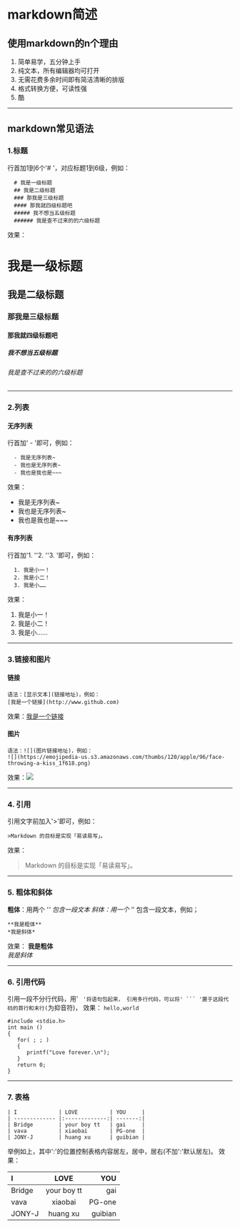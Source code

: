 # markdown简述

## 使用markdown的n个理由

1. 简单易学，五分钟上手
2. 纯文本，所有编辑器均可打开
3. 无需花费多余时间即有简洁清晰的排版
4. 格式转换方便，可读性强
5. 酷
***

## markdown常见语法

### 1.标题
行首加1到6个'# '，对应标题1到6级，例如：
```
  # 我是一级标题
  ## 我是二级标题
  ### 那我是三级标题
  #### 那我就四级标题吧
  ##### 我不想当五级标题
  ###### 我是查不过来的的六级标题
```
效果：
  # 我是一级标题
  ## 我是二级标题
  ### 那我是三级标题
  #### 那我就四级标题吧
  ##### 我不想当五级标题
  ###### 我是查不过来的的六级标题
***

### 2.列表
#### 无序列表
行首加' - '即可，例如：
```
  - 我是无序列表~
  - 我也是无序列表~
  - 我也是我也是~~~
```
效果：
  - 我是无序列表~
  - 我也是无序列表~
  - 我也是我也是~~~
#### 有序列表
行首加'1. ''2. ''3. '即可，例如：
```
  1. 我是小一！
  2. 我是小二！
  3. 我是小……
```
效果：
  1. 我是小一！
  2. 我是小二！
  3. 我是小……
***

### 3.链接和图片
#### 链接
```
语法：[显示文本](链接地址)，例如：
[我是一个链接](http://www.github.com)
```
效果：[我是一个链接](http://www.github.com)

#### 图片
```
语法：![](图片链接地址)，例如：
![](https://emojipedia-us.s3.amazonaws.com/thumbs/120/apple/96/face-throwing-a-kiss_1f618.png)
```
效果：![](https://emojipedia-us.s3.amazonaws.com/thumbs/120/apple/96/face-throwing-a-kiss_1f618.png)
***

### 4. 引用
引用文字前加入'>'即可，例如：
```
>Markdown 的目标是实现「易读易写」。
```
效果：
>Markdown 的目标是实现「易读易写」。
***

### 5. 粗体和斜体
**粗体**：用两个 '*' 包含一段文本
*斜体*：用一个 '*' 包含一段文本，例如；
```
**我是粗体**
*我是斜体*
```
效果：
**我是粗体**  
*我是斜体*
***

### 6. 引用代码
引用一段不分行代码，用' ` '将语句包起来，
引用多行代码，可以将' ``` '置于这段代码的首行和末行(`为抑音符)，
效果：
`hello,world`

```
#include <stdio.h>
int main ()
{
   for( ; ; )
   {
      printf("Love forever.\n");
   }
   return 0;
}
```
***

### 7. 表格
```
| I             | LOVE          | YOU     |
| ------------- |:-------------:| -------:|
| Bridge        | your boy tt   | gai     |
| vava          | xiaobai       | PG-one  |
| JONY-J        | huang xu      | guibian |
```
举例如上，其中':'的位置控制表格内容居左，居中，居右(不加':'默认居左)。
效果：

| I             | LOVE          | YOU     |
|:------------- |:-------------:| -------:|
| Bridge        | your boy tt   | gai     |
| vava          | xiaobai       | PG-one  |
| JONY-J        | huang xu      | guibian |
